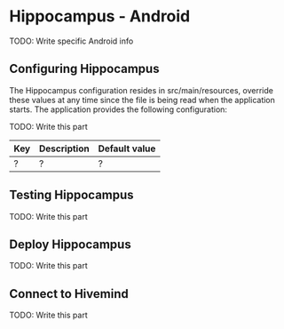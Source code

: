 # Hippocampus - Android

TODO: Write specific Android info

## Configuring Hippocampus

The Hippocampus configuration resides in src/main/resources, override these values at any time since the file is being read when the application starts.
The application provides the following configuration:

TODO: Write this part

| Key                             | Description                                                          | Default value                 |
| --------------------------------|----------------------------------------------------------------------|-------------------------------|
| ?		                          | ?	  					             								 | ?						     |

## Testing Hippocampus

TODO: Write this part

## Deploy Hippocampus

TODO: Write this part

## Connect to Hivemind

TODO: Write this part

